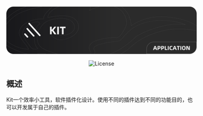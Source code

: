 <p align="center">
<img src="./.github/banner.png" alt="kit">
<p>

<p align="center">
  <img src="https://img.shields.io/badge/License-MIT-bule" alt="License">
</p>

## 概述

Kit一个效率小工具，软件插件化设计。使用不同的插件达到不同的功能目的，也可以开发属于自己的插件。